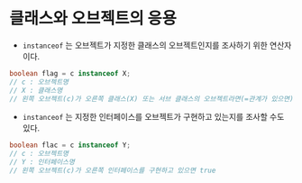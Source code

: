 # 클래스와 오브젝트의 응용
 * `instanceof` 는 오브젝트가 지정한 클래스의 오브젝트인지를 조사하기 위한 연산자이다.
 ```java
boolean flag = c instanceof X;
// c : 오브젝트명
// X : 클래스명
// 왼쪽 오브젝트(c)가 오른쪽 클래스(X) 또는 서브 클래스의 오브젝트라면(=관계가 있으면) true
 ```
 * `instanceof` 는 지정한 인터페이스를 오브젝트가 구현하고 있는지를 조사할 수도 있다.
 ```java
boolean flac = c instanceof Y;
// c : 오브젝트명
// Y : 인터페이스명
// 왼쪽 오브젝트(c)가 오른쪽 인터페이스를 구현하고 있으면 true
 ``` 
